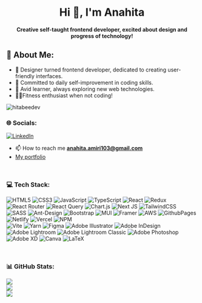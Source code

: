 <h1 align="center">Hi 👋, I'm Anahita</h1> 
<h4 align="center">Creative self-taught frontend developer, excited about design and progress of technology!</h3>


## 💫 About Me:
- 🎨 Designer turned frontend developer, dedicated to creating user-friendly interfaces.
- 🚀 Committed to daily self-improvement in coding skills.
- 📖 Avid learner, always exploring new web technologies.
- 🏋️‍♂️Fitness enthusiast when not coding! <br>

<p align="left"> <img src="https://komarev.com/ghpvc/?username=hitabeedev&label=Profile%20views&color=0e75b6&style=flat" alt="hitabeedev" /> </p>

### 🌐 Socials:
[![LinkedIn](https://img.shields.io/badge/LinkedIn-%230077B5.svg?logo=linkedin&logoColor=white)](https://linkedin.com/in/https://www.linkedin.com/in/anahita-amiri/) 
- 📫 How to reach me **anahita.amiri103@gmail.com**
- [My portfolio](anahita-amiri.dev)

  
<br>

### 💻 Tech Stack:
 ![HTML5](https://img.shields.io/badge/html5-%23E34F26.svg?style=for-the-badge&logo=html5&logoColor=white) 
 ![CSS3](https://img.shields.io/badge/css3-%231572B6.svg?style=for-the-badge&logo=css3&logoColor=white) 
 ![JavaScript](https://img.shields.io/badge/javascript-%23323330.svg?style=for-the-badge&logo=javascript&logoColor=%23F7DF1E)
 ![TypeScript](https://img.shields.io/badge/typescript-%23007ACC.svg?style=for-the-badge&logo=typescript&logoColor=white) 
 ![React](https://img.shields.io/badge/react-%2320232a.svg?style=for-the-badge&logo=react&logoColor=%2361DAFB) 
 ![Redux](https://img.shields.io/badge/redux-%23593d88.svg?style=for-the-badge&logo=redux&logoColor=white) 
 ![React Router](https://img.shields.io/badge/React_Router-CA4245?style=for-the-badge&logo=react-router&logoColor=white) 
 ![React Query](https://img.shields.io/badge/-React%20Query-FF4154?style=for-the-badge&logo=react%20query&logoColor=white) 
 ![Chart.js](https://img.shields.io/badge/chart.js-F5788D.svg?style=for-the-badge&logo=chart.js&logoColor=white)
 ![Next JS](https://img.shields.io/badge/Next-black?style=for-the-badge&logo=next.js&logoColor=white)
 ![TailwindCSS](https://img.shields.io/badge/tailwindcss-%2338B2AC.svg?style=for-the-badge&logo=tailwind-css&logoColor=white)
 ![SASS](https://img.shields.io/badge/SASS-hotpink.svg?style=for-the-badge&logo=SASS&logoColor=white) 
 ![Ant-Design](https://img.shields.io/badge/-AntDesign-%230170FE?style=for-the-badge&logo=ant-design&logoColor=white) 
 ![Bootstrap](https://img.shields.io/badge/bootstrap-%238511FA.svg?style=for-the-badge&logo=bootstrap&logoColor=white)
 ![MUI](https://img.shields.io/badge/MUI-%230081CB.svg?style=for-the-badge&logo=mui&logoColor=white)
![Framer](https://img.shields.io/badge/Framer-black?style=for-the-badge&logo=framer&logoColor=blue) 
![AWS](https://img.shields.io/badge/AWS-%23FF9900.svg?style=for-the-badge&logo=amazon-aws&logoColor=white) 
![GithubPages](https://img.shields.io/badge/github%20pages-121013?style=for-the-badge&logo=github&logoColor=white) 
![Netlify](https://img.shields.io/badge/netlify-%23000000.svg?style=for-the-badge&logo=netlify&logoColor=#00C7B7)
![Vercel](https://img.shields.io/badge/vercel-%23000000.svg?style=for-the-badge&logo=vercel&logoColor=white)
![NPM](https://img.shields.io/badge/NPM-%23CB3837.svg?style=for-the-badge&logo=npm&logoColor=white)   
![Vite](https://img.shields.io/badge/vite-%23646CFF.svg?style=for-the-badge&logo=vite&logoColor=white) 
![Yarn](https://img.shields.io/badge/yarn-%232C8EBB.svg?style=for-the-badge&logo=yarn&logoColor=white) 
![Figma](https://img.shields.io/badge/figma-%23F24E1E.svg?style=for-the-badge&logo=figma&logoColor=white) 
![Adobe Illustrator](https://img.shields.io/badge/adobe%20illustrator-%23FF9A00.svg?style=for-the-badge&logo=adobe%20illustrator&logoColor=white) 
![Adobe InDesign](https://img.shields.io/badge/Adobe%20InDesign-49021F?style=for-the-badge&logo=adobeindesign&logoColor=FF3366)
![Adobe Lightroom](https://img.shields.io/badge/Adobe%20Lightroom-31A8FF.svg?style=for-the-badge&logo=Adobe%20Lightroom&logoColor=white) 
![Adobe Lightroom Classic](https://img.shields.io/badge/Adobe%20Lightroom%20Classic-31A8FF.svg?style=for-the-badge&logo=Adobe%20Lightroom%20Classic&logoColor=white) 
![Adobe Photoshop](https://img.shields.io/badge/adobe%20photoshop-%2331A8FF.svg?style=for-the-badge&logo=adobe%20photoshop&logoColor=white)
![Adobe XD](https://img.shields.io/badge/Adobe%20XD-470137?style=for-the-badge&logo=Adobe%20XD&logoColor=#FF61F6) 
![Canva](https://img.shields.io/badge/Canva-%2300C4CC.svg?style=for-the-badge&logo=Canva&logoColor=white) 
![LaTeX](https://img.shields.io/badge/latex-%23008080.svg?style=for-the-badge&logo=latex&logoColor=white)  

<br>

### 📊 GitHub Stats:
![](https://github-readme-stats.vercel.app/api?username=hitaBeeDev&theme=midnight-purple&hide_border=false&include_all_commits=false&count_private=false)<br/>
![](https://github-readme-streak-stats.herokuapp.com/?user=hitaBeeDev&theme=midnight-purple&hide_border=false)<br/>
![](https://github-readme-stats.vercel.app/api/top-langs/?username=hitaBeeDev&theme=midnight-purple&hide_border=false&include_all_commits=false&count_private=false&layout=compact)
















